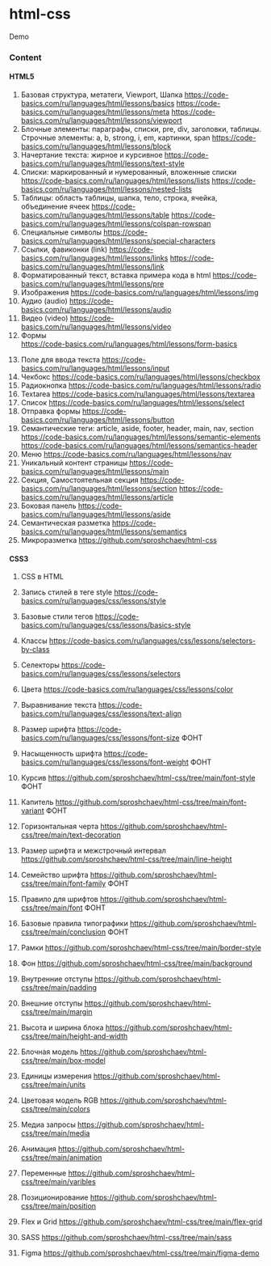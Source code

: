 # html-css
Demo

### Content

#### HTML5
1. Базовая структура, метатеги, Viewport, Шапка https://code-basics.com/ru/languages/html/lessons/basics https://code-basics.com/ru/languages/html/lessons/meta https://code-basics.com/ru/languages/html/lessons/viewport  
2. Блочные элементы: параграфы, списки, pre, div, заголовки, таблицы. Строчные элементы: a, b, strong, i, em, картинки, span https://code-basics.com/ru/languages/html/lessons/block
3. Начертание текста: жирное и курсивное https://code-basics.com/ru/languages/html/lessons/text-style 
4. Списки: маркированный и нумерованный, вложенные списки https://code-basics.com/ru/languages/html/lessons/lists https://code-basics.com/ru/languages/html/lessons/nested-lists 
5. Таблицы: область таблицы, шапка, тело, строка, ячейка, объединение ячеек https://code-basics.com/ru/languages/html/lessons/table https://code-basics.com/ru/languages/html/lessons/colspan-rowspan  
6. Специальные символы https://code-basics.com/ru/languages/html/lessons/special-characters
7. Ссылки, фавиконки (link) https://code-basics.com/ru/languages/html/lessons/links https://code-basics.com/ru/languages/html/lessons/link 
8. Форматированный текст, вставка примера кода в html https://code-basics.com/ru/languages/html/lessons/pre
9.  Изображения https://code-basics.com/ru/languages/html/lessons/img
10. Аудио (audio) https://code-basics.com/ru/languages/html/lessons/audio
11. Видео (video) https://code-basics.com/ru/languages/html/lessons/video
12. Формы <form> https://code-basics.com/ru/languages/html/lessons/form-basics 
13. Поле для ввода текста https://code-basics.com/ru/languages/html/lessons/input
14. Чекбокс https://code-basics.com/ru/languages/html/lessons/checkbox
15. Радиокнопка https://code-basics.com/ru/languages/html/lessons/radio
16. Textarea https://code-basics.com/ru/languages/html/lessons/textarea
17. Список https://code-basics.com/ru/languages/html/lessons/select
18. Отправка формы https://code-basics.com/ru/languages/html/lessons/button
19. Семантические теги: article, aside, footer, header, main, nav, section https://code-basics.com/ru/languages/html/lessons/semantic-elements https://code-basics.com/ru/languages/html/lessons/semantics-header  
20. Меню https://code-basics.com/ru/languages/html/lessons/nav
21. Уникальный контент страницы https://code-basics.com/ru/languages/html/lessons/main
22. Секция, Самостоятельная секция https://code-basics.com/ru/languages/html/lessons/section https://code-basics.com/ru/languages/html/lessons/article
23. Боковая панель https://code-basics.com/ru/languages/html/lessons/aside 
24. Семантическая разметка https://code-basics.com/ru/languages/html/lessons/semantics 
25. Микроразметка https://github.com/sproshchaev/html-css

#### CSS3
1. CSS в HTML 
2. Запись стилей в теге style https://code-basics.com/ru/languages/css/lessons/style
3. Базовые стили тегов https://code-basics.com/ru/languages/css/lessons/basics-style 
4. Классы https://code-basics.com/ru/languages/css/lessons/selectors-by-class
5. Селекторы https://code-basics.com/ru/languages/css/lessons/selectors 
6. Цвета https://code-basics.com/ru/languages/css/lessons/color 
7. Выравнивание текста https://code-basics.com/ru/languages/css/lessons/text-align
8. Размер шрифта https://code-basics.com/ru/languages/css/lessons/font-size ФОНТ
9. Насыщенность шрифта https://code-basics.com/ru/languages/css/lessons/font-weight ФОНТ
10. Курсив https://github.com/sproshchaev/html-css/tree/main/font-style ФОНТ
11. Капитель https://github.com/sproshchaev/html-css/tree/main/font-variant ФОНТ
12. Горизонтальная черта https://github.com/sproshchaev/html-css/tree/main/text-decoration
13. Размер шрифта и межстрочный интервал https://github.com/sproshchaev/html-css/tree/main/line-height
14. Семейство шрифта https://github.com/sproshchaev/html-css/tree/main/font-family ФОНТ
15. Правило для шрифтов https://github.com/sproshchaev/html-css/tree/main/font ФОНТ
16. Базовые правила типографики https://github.com/sproshchaev/html-css/tree/main/conclusion ФОНТ
17. Рамки https://github.com/sproshchaev/html-css/tree/main/border-style
18. Фон https://github.com/sproshchaev/html-css/tree/main/background
19. Внутренние отступы https://github.com/sproshchaev/html-css/tree/main/padding
20. Внешние отступы https://github.com/sproshchaev/html-css/tree/main/margin
21. Высота и ширина блока https://github.com/sproshchaev/html-css/tree/main/height-and-width
22. Блочная модель https://github.com/sproshchaev/html-css/tree/main/box-model
23. Единицы измерения https://github.com/sproshchaev/html-css/tree/main/units
24. Цветовая модель RGB https://github.com/sproshchaev/html-css/tree/main/colors
25. Медиа запросы https://github.com/sproshchaev/html-css/tree/main/media
26. Анимация https://github.com/sproshchaev/html-css/tree/main/animation
27. Переменные https://github.com/sproshchaev/html-css/tree/main/varibles
28. Позиционирование https://github.com/sproshchaev/html-css/tree/main/position
    
29. Flex и Grid https://github.com/sproshchaev/html-css/tree/main/flex-grid
30. SASS https://github.com/sproshchaev/html-css/tree/main/sass
    
31. Figma https://github.com/sproshchaev/html-css/tree/main/figma-demo
    